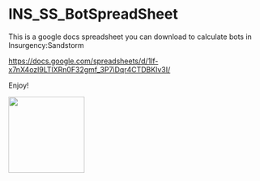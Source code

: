 # INS_SS_BotSpreadSheet
This is a google docs spreadsheet you can download to calculate bots in Insurgency:Sandstorm

https://docs.google.com/spreadsheets/d/1lf-x7nX4ozl9LTlXRn0F32gmf_3P7iDqr4CTDBKlv3I/

Enjoy!

[<img src="https://cdn.buymeacoffee.com/buttons/lato-black.png" width="150" >](https://www.buymeacoffee.com/1jUIBWM)
